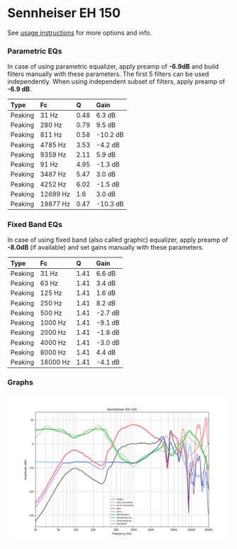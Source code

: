 # Sennheiser EH 150
See [usage instructions](https://github.com/jaakkopasanen/AutoEq#usage) for more options and info.

### Parametric EQs
In case of using parametric equalizer, apply preamp of **-6.9dB** and build filters manually
with these parameters. The first 5 filters can be used independently.
When using independent subset of filters, apply preamp of **-6.9 dB**.

| Type    | Fc       |    Q | Gain     |
|:--------|:---------|:-----|:---------|
| Peaking | 31 Hz    | 0.48 | 6.3 dB   |
| Peaking | 280 Hz   | 0.79 | 9.5 dB   |
| Peaking | 811 Hz   | 0.58 | -10.2 dB |
| Peaking | 4785 Hz  | 3.53 | -4.2 dB  |
| Peaking | 9359 Hz  | 2.11 | 5.9 dB   |
| Peaking | 91 Hz    | 4.95 | -1.3 dB  |
| Peaking | 3487 Hz  | 5.47 | 3.0 dB   |
| Peaking | 4252 Hz  | 6.02 | -1.5 dB  |
| Peaking | 12699 Hz | 1.6  | 3.0 dB   |
| Peaking | 19877 Hz | 0.47 | -10.3 dB |

### Fixed Band EQs
In case of using fixed band (also called graphic) equalizer, apply preamp of **-8.0dB**
(if available) and set gains manually with these parameters.

| Type    | Fc       |    Q | Gain    |
|:--------|:---------|:-----|:--------|
| Peaking | 31 Hz    | 1.41 | 6.6 dB  |
| Peaking | 63 Hz    | 1.41 | 3.4 dB  |
| Peaking | 125 Hz   | 1.41 | 1.6 dB  |
| Peaking | 250 Hz   | 1.41 | 8.2 dB  |
| Peaking | 500 Hz   | 1.41 | -2.7 dB |
| Peaking | 1000 Hz  | 1.41 | -9.1 dB |
| Peaking | 2000 Hz  | 1.41 | -1.8 dB |
| Peaking | 4000 Hz  | 1.41 | -3.0 dB |
| Peaking | 8000 Hz  | 1.41 | 4.4 dB  |
| Peaking | 16000 Hz | 1.41 | -4.1 dB |

### Graphs
![](./Sennheiser%20EH%20150.png)